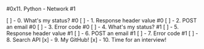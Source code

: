 #0x11. Python - Network #1

[ ] - 0. What's my status? #0
[ ] - 1. Response header value #0
[ ] - 2. POST an email #0
[ ] - 3. Error code #0
[ ] - 4. What's my status? #1
[ ] - 5. Response header value #1
[ ] - 6. POST an email #1
[ ] - 7. Error code #1
[ ] - 8. Search API
[x] - 9. My GitHub!
[x] - 10. Time for an interview!
